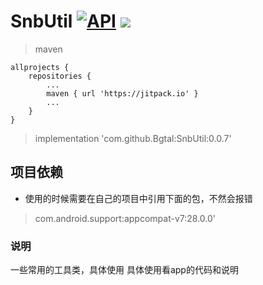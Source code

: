 # SnbUtil [![API](https://img.shields.io/badge/API-21%2B-brightgreen.svg?style=flat)](https://android-arsenal.com/api?level=21) [![](https://jitpack.io/v/Bgtal/SnbUtil.svg)](https://jitpack.io/#Bgtal/SnbUtil)

> maven
```  
allprojects {
    repositories {
        ...
        maven { url 'https://jitpack.io' }
        ...
    }
}
```
> implementation 'com.github.Bgtal:SnbUtil:0.0.7'

## 项目依赖
* 使用的时候需要在自己的项目中引用下面的包，不然会报错
> com.android.support:appcompat-v7:28.0.0'  

<!-- # apk -->
<!-- [apk下载](/app/apk/BaseConfigure.apk) -->

### 说明

一些常用的工具类，具体使用
具体使用看app的代码和说明
